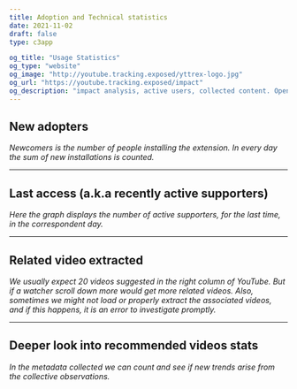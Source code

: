 ```yaml
---
title: Adoption and Technical statistics
date: 2021-11-02
draft: false
type: c3app

og_title: "Usage Statistics"
og_type: "website"
og_image: "http://youtube.tracking.exposed/yttrex-logo.jpg"
og_url: "https://youtube.tracking.exposed/impact"
og_description: "impact analysis, active users, collected content. Open-data as long as is privacy preserving"
---
```


<!-- the graphs are appended in the 'div'. the ID #impression-graph is referenced in hugo-theme-trex/layouts/c3app/single.html -->
## New adopters 
<div id="supporters-graph" class="c3graph"></div>

_Newcomers is the number of people installing the extension. In every day the sum of new installations is counted._

---
## Last access (a.k.a recently active supporters)
<div id="active-graph" class="c3graph"></div>

_Here the graph displays the number of active supporters, for the last time, in the correspondent day._

---
## Related video extracted 
<div id="metadata-graph" class="c3graph"></div>

_We usually expect 20 videos suggested in the right column of YouTube. But if a watcher scroll down more would get more related videos. Also, sometimes we might not load or properly extract the associated videos, and if this happens, it is an error to investigate promptly._

---
## Deeper look into recommended videos stats
<div id="deeper-graph" class="c3graph"></div>

_In the metadata collected we can count and see if new trends arise from the collective observations._